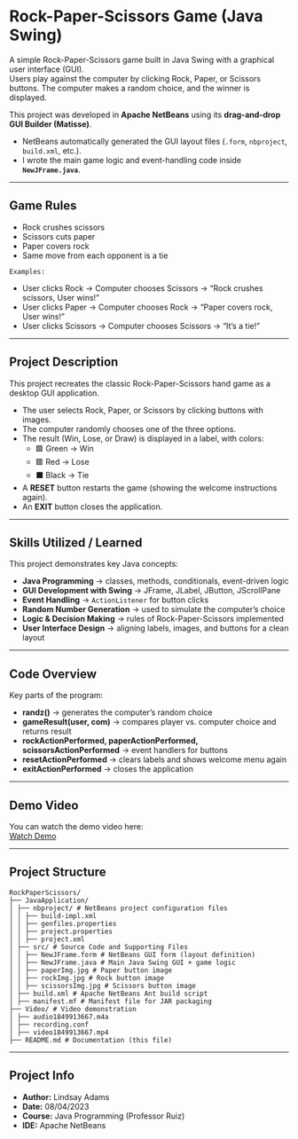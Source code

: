 # Rock-Paper-Scissors Game (Java Swing)

A simple Rock-Paper-Scissors game built in Java Swing with a graphical user interface (GUI).  
Users play against the computer by clicking Rock, Paper, or Scissors buttons. The computer makes a random choice, and the winner is displayed.  

This project was developed in **Apache NetBeans** using its **drag-and-drop GUI Builder (Matisse)**.  
- NetBeans automatically generated the GUI layout files (`.form`, `nbproject`, `build.xml`, etc.).  
- I wrote the main game logic and event-handling code inside **`NewJFrame.java`**.

---

## Game Rules
- Rock crushes scissors
- Scissors cuts paper
- Paper covers rock
- Same move from each opponent is a tie
```
Examples:
```
- User clicks Rock → Computer chooses Scissors → “Rock crushes scissors, User wins!”
- User clicks Paper → Computer chooses Rock → “Paper covers rock, User wins!”
- User clicks Scissors → Computer chooses Scissors → “It’s a tie!”

---

## Project Description
This project recreates the classic Rock-Paper-Scissors hand game as a desktop GUI application.  
- The user selects Rock, Paper, or Scissors by clicking buttons with images.  
- The computer randomly chooses one of the three options.  
- The result (Win, Lose, or Draw) is displayed in a label, with colors:  
  - 🟩 Green → Win  
  - 🟥 Red → Lose  
  - ⬛ Black → Tie  
- A **RESET** button restarts the game (showing the welcome instructions again).  
- An **EXIT** button closes the application.  

---

## Skills Utilized / Learned
This project demonstrates key Java concepts:
- **Java Programming** → classes, methods, conditionals, event-driven logic  
- **GUI Development with Swing** → JFrame, JLabel, JButton, JScrollPane  
- **Event Handling** → `ActionListener` for button clicks  
- **Random Number Generation** → used to simulate the computer’s choice  
- **Logic & Decision Making** → rules of Rock-Paper-Scissors implemented  
- **User Interface Design** → aligning labels, images, and buttons for a clean layout  

---

## Code Overview
Key parts of the program:
- **randz()** → generates the computer’s random choice
- **gameResult(user, com)** → compares player vs. computer choice and returns result
- **rockActionPerformed, paperActionPerformed, scissorsActionPerformed** → event handlers for buttons
- **resetActionPerformed** → clears labels and shows welcome menu again
- **exitActionPerformed** → closes the application

---
## Demo Video
You can watch the demo video here:  
[Watch Demo](./Video/video1849913667.mp4)

---

## Project Structure
```
RockPaperScissors/
├── JavaApplication/
│ ├── nbproject/ # NetBeans project configuration files
│ │ ├── build-impl.xml
│ │ ├── genfiles.properties
│ │ ├── project.properties
│ │ ├── project.xml
│ ├── src/ # Source Code and Supporting Files
│ │ ├── NewJFrame.form # NetBeans GUI form (layout definition)
│ │ ├── NewJFrame.java # Main Java Swing GUI + game logic
│ │ ├── paperImg.jpg # Paper button image
│ │ ├── rockImg.jpg # Rock button image
│ │ ├── scissorsImg.jpg # Scissors button image
│ ├── build.xml # Apache NetBeans Ant build script
│ ├── manifest.mf # Manifest file for JAR packaging
├── Video/ # Video demonstration
│ ├── audio1849913667.m4a
│ ├── recording.conf
│ ├── video1849913667.mp4
├── README.md # Documentation (this file)
```
---

## Project Info
- **Author:** Lindsay Adams
- **Date:** 08/04/2023
- **Course:** Java Programming (Professor Ruiz)
- **IDE:** Apache NetBeans
